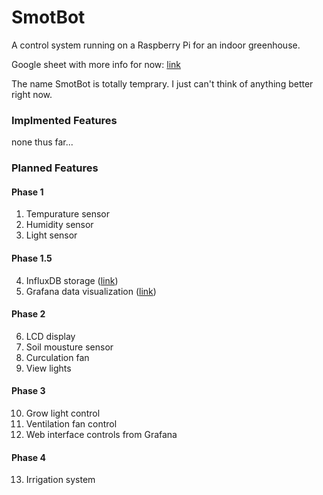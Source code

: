 # SmotBot
A control system running on a Raspberry Pi for an indoor greenhouse.

Google sheet with more info for now: [link](https://docs.google.com/spreadsheets/d/1uQJ5DEpvZHVcrjyeobdYDgNQlvSdy6Z_13w_meAUTms/edit?usp=sharing)

The name SmotBot is totally temprary. I just can't think of anything better right now.

### Implmented Features
none thus far...

### Planned Features
#### Phase 1
1. Tempurature sensor
2. Humidity sensor
3. Light sensor

#### Phase 1.5
4. InfluxDB storage ([link](https://www.influxdata.com/))
5. Grafana data visualization ([link](https://grafana.com/))

#### Phase 2
6. LCD display
7. Soil mousture sensor
8. Curculation fan
9. View lights

#### Phase 3
10. Grow light control
11. Ventilation fan control
12. Web interface controls from Grafana

#### Phase 4
13. Irrigation system

